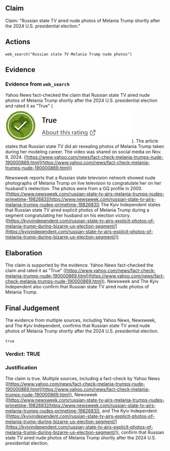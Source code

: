 ## Claim
Claim: "Russian state TV aired nude photos of Melania Trump shortly after the 2024 U.S. presidential election."

## Actions
```
web_search("Russian state TV Melania Trump nude photos")
```

## Evidence
### Evidence from `web_search`
Yahoo News fact-checked the claim that Russian state TV aired nude photos of Melania Trump shortly after the 2024 U.S. presidential election and rated it as "True" (![image 2038](media/2025-08-07_19-34-1754595299-241505.jpg)). The article states that Russian state TV did air revealing photos of Melania Trump taken during her modeling career. The video was shared on social media on Nov. 8, 2024. ([https://www.yahoo.com/news/fact-check-melania-trumps-nude-190000869.html](https://www.yahoo.com/news/fact-check-melania-trumps-nude-190000869.html))

Newsweek reports that a Russian state television network showed nude photographs of Melania Trump on live television to congratulate her on her husband's reelection. The photos were from a GQ profile in 2000. ([https://www.newsweek.com/russian-state-tv-airs-melania-trumps-nudes-primetime-1982683](https://www.newsweek.com/russian-state-tv-airs-melania-trumps-nudes-primetime-1982683)) The Kyiv Independent states that Russian state TV aired explicit photos of Melania Trump during a segment congratulating her husband on his election victory. ([https://kyivindependent.com/russian-state-tv-airs-explicit-photos-of-melania-trump-during-bizarre-us-election-segment/](https://kyivindependent.com/russian-state-tv-airs-explicit-photos-of-melania-trump-during-bizarre-us-election-segment/))


## Elaboration
The claim is supported by the evidence. Yahoo News fact-checked the claim and rated it as "True" ([https://www.yahoo.com/news/fact-check-melania-trumps-nude-190000869.html](https://www.yahoo.com/news/fact-check-melania-trumps-nude-190000869.html)). Newsweek and The Kyiv Independent also confirm that Russian state TV aired nude photos of Melania Trump.


## Final Judgement
The evidence from multiple sources, including Yahoo News, Newsweek, and The Kyiv Independent, confirms that Russian state TV aired nude photos of Melania Trump shortly after the 2024 U.S. presidential election.

`true`

### Verdict: TRUE

### Justification
The claim is true. Multiple sources, including a fact-check by Yahoo News ([https://www.yahoo.com/news/fact-check-melania-trumps-nude-190000869.html](https://www.yahoo.com/news/fact-check-melania-trumps-nude-190000869.html)), Newsweek ([https://www.newsweek.com/russian-state-tv-airs-melania-trumps-nudes-primetime-1982683](https://www.newsweek.com/russian-state-tv-airs-melania-trumps-nudes-primetime-1982683)), and The Kyiv Independent ([https://kyivindependent.com/russian-state-tv-airs-explicit-photos-of-melania-trump-during-bizarre-us-election-segment/](https://kyivindependent.com/russian-state-tv-airs-explicit-photos-of-melania-trump-during-bizarre-us-election-segment/)), confirm that Russian state TV aired nude photos of Melania Trump shortly after the 2024 U.S. presidential election.
